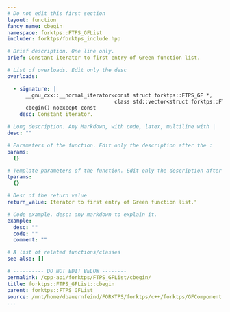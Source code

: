 ```yaml
---
# Do not edit this first section
layout: function
fancy_name: cbegin
namespace: forktps::FTPS_GFList
includer: forktps/forktps_include.hpp

# Brief description. One line only.
brief: Constant iterator to first entry of Green function list.

# List of overloads. Edit only the desc
overloads:

  - signature: |
      __gnu_cxx::__normal_iterator<const struct forktps::FTPS_GF *,
                                   class std::vector<struct forktps::FTPS_GF, class std::allocator<struct forktps::FTPS_GF>>>
      cbegin() noexcept const
    desc: Constant iterator.

# Long description. Any Markdown, with code, latex, multiline with |
desc: ""

# Parameters of the function. Edit only the description after the :
params:
  {}

# Template parameters of the function. Edit only the description after the :
tparams:
  {}

# Desc of the return value
return_value: Iterator to first entry of Green function list."

# Code example. desc: any markdown to explain it.
example:
  desc: ""
  code: ""
  comment: ""

# A list of related functions/classes
see-also: []

# ---------- DO NOT EDIT BELOW --------
permalink: /cpp-api/forktps/FTPS_GFList/cbegin/
title: forktps::FTPS_GFList::cbegin
parent: forktps::FTPS_GFList
source: /mnt/home/dbauernfeind/FORKTPS/forktps/c++/forktps/GFComponent.hpp
...
```


